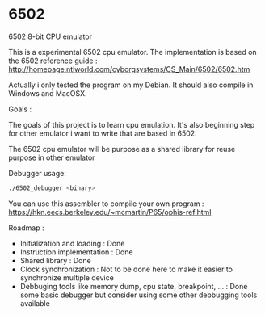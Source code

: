 # 6502
6502 8-bit CPU emulator

This is a experimental 6502 cpu emulator.
The implementation is based on the 6502 reference guide : http://homepage.ntlworld.com/cyborgsystems/CS_Main/6502/6502.htm

Actually i only tested the program on my Debian.
It should also compile in Windows and MacOSX.

Goals :

The goals of this project is to learn cpu emulation.
It's also beginning step for other emulator i want to write that are based in 6502.

The 6502 cpu emulator will be purpose as a shared library for reuse purpose in other emulator

Debugger usage:

```sh
./6502_debugger <binary>
```

You can use this assembler to compile your own program : https://hkn.eecs.berkeley.edu/~mcmartin/P65/ophis-ref.html

Roadmap :
* Initialization and loading : Done
* Instruction implementation : Done
* Shared library : Done
* Clock synchronization : Not to be done here to make it easier to synchronize multiple device
* Debbuging tools like memory dump, cpu state, breakpoint, ... : Done some basic debugger but consider using some other debbugging tools available
